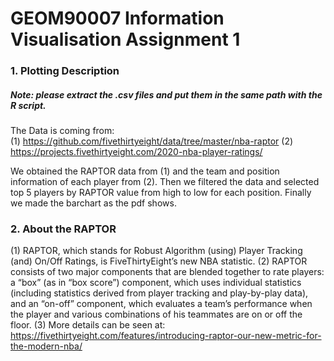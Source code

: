 # GEOM90007 Information Visualisation Assignment 1
### 1. Plotting Description
##### Note: please extract the .csv files and put them in the same path with the R script.
The Data is coming from:  
(1) https://github.com/fivethirtyeight/data/tree/master/nba-raptor
(2) https://projects.fivethirtyeight.com/2020-nba-player-ratings/

We obtained the RAPTOR data from (1) and the team and position information of each player from (2). Then we filtered the data and selected top 5 players by RAPTOR value from high to low for each position. Finally we made the barchart as the pdf shows.

### 2. About the RAPTOR
(1) RAPTOR, which stands for Robust Algorithm (using) Player Tracking (and) On/Off Ratings, is FiveThirtyEight’s new NBA statistic.
(2) RAPTOR consists of two major components that are blended together to rate players: a “box” (as in “box score”) component, which uses individual statistics (including statistics derived from player tracking and play-by-play data), and an “on-off” component, which evaluates a team’s performance when the player and various combinations of his teammates are on or off the floor.
(3) More details can be seen at: 
https://fivethirtyeight.com/features/introducing-raptor-our-new-metric-for-the-modern-nba/



